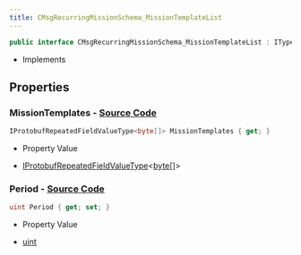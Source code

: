 ```yaml
---
title: CMsgRecurringMissionSchema_MissionTemplateList
---
```


```csharp
public interface CMsgRecurringMissionSchema_MissionTemplateList : ITypedProtobuf<CMsgRecurringMissionSchema_MissionTemplateList>, INativeHandle
```

- Implements

## Properties

### **MissionTemplates** - [Source Code](https://github.com/swiftly-solution/swiftlys2/blob/main/managed/src/SwiftlyS2.Generated/Protobufs/Interfaces/CMsgRecurringMissionSchema_MissionTemplateList.cs#L16)

```csharp
IProtobufRepeatedFieldValueType<byte[]> MissionTemplates { get; }
```

- Property Value

- [IProtobufRepeatedFieldValueType](/docs/api/shared/netmessages/iprotobufrepeatedfieldvaluetype-1)<[byte](https://learn.microsoft.com/dotnet/api/system.byte)[]>

### **Period** - [Source Code](https://github.com/swiftly-solution/swiftlys2/blob/main/managed/src/SwiftlyS2.Generated/Protobufs/Interfaces/CMsgRecurringMissionSchema_MissionTemplateList.cs#L13)

```csharp
uint Period { get; set; }
```

- Property Value

- [uint](https://learn.microsoft.com/dotnet/api/system.uint32)

